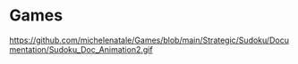 # Games

https://github.com/michelenatale/Games/blob/main/Strategic/Sudoku/Documentation/Sudoku_Doc_Animation2.gif


